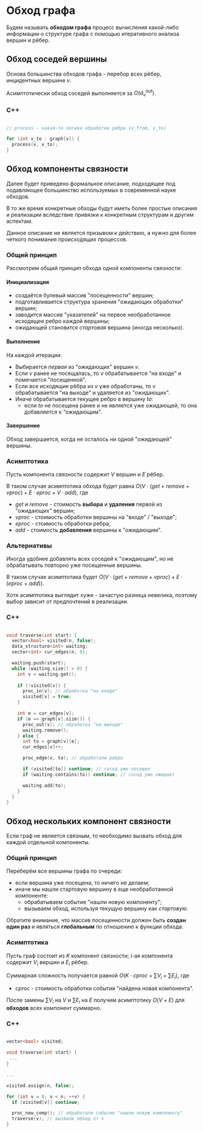 # Обход графа

Будем называть **обходом графа** процесс вычисления какой-либо информации о структуре графа с помощью итеративного анализа вершин и рёбер.

## Обход соседей вершины

Основа большинства обходов графа - перебор всех рёбер, инцидентных вершине $v$.

Асимптотически обход соседей выполняется за $O(d^{out}_v)$.

### C++

```cpp

// process - какая-то логика обработки ребра (v_from, v_to)

for (int v_to : graph[v]) {
  process(v, v_to);
}

```

## Обход компоненты связности

Далее будет приведено формальное описание, подходящее под подавляющее большинство используемых в современной науке обходов.

В то же время конкретные обходы будут иметь более простые описания и реализации вследствие привязки к конкретным структурам и другим аспектам.

Данное описание не является призывом к действию, а нужно для более четкого понимания происходящих процессов.

### Общий принцип

Рассмотрим общий принцип обхода одной компоненты связности:

#### Инициализация

- создаётся булевый массив "посещенности" вершин;
- подготавливается структура хранения "ожидающих обработки" вершин;
- заводится массив "указателей" на первое необработанное исходящее ребро каждой вершины;
- ожидающей становится *стартовая* вершина (иногда несколько).

#### Выполнение

На каждой итерации:

- Выбирается *первая* из "ожидающих" вершин $v$.
- Если $v$ ранее не посещалась, то $v$ обрабатывается "на входе" и помечается "посещенной".
- Если все исходящие рёбра из $v$ уже обработаны, то $v$ обрабатывается "на выходе" и удаляется из "ожидающих".
- Иначе обрабатывается текущее ребро в вершину $to$:
  - если $to$ не посещена ранее и не является уже ожидающей, то она добавляется к "ожидающим".
  
#### Завершение

Обход завершается, когда не осталось ни одной "ожидающей" вершины.

### Асимптотика

Пусть компонента связности содержит $V$ вершин и $E$ рёбер.

В таком случае асимптотика обхода будет равна $O(V \cdot (get + remove + vproc) + E \cdot eproc + V \cdot add)$, где

- *get* и *remove* - стоимость **выбора** и **удаления** первой из "ожидающих" вершин;
- *vproc* - стоимость обработки вершины на "входе" / "выходе";
- *eproc* - стоимость обработки ребра;
- *add* - стоимость **добавления** вершины к "ожидающим".

### Альтернативы

Иногда удобнее добавлять всех соседей к "ожидающим", но не обрабатывать повторно уже посещенные вершины.

В таком случае асимптотика будет $O(V \cdot (get + remove + vproc) + E \cdot (eproc + add))$.

Хотя асимптотика выглядит хуже - зачастую разница невелика, поэтому выбор зависит от предпочтений в реализации.

### C++

```cpp

void traverse(int start) {
  vector<bool> visited(n, false);
  data_structure<int> waiting;
  vector<int> cur_edges(n, 0);

  waiting.push(start);
  while (waiting.size() > 0) {
    int v = waiting.get();
    
    if (!visited[v]) {
      proc_in(v); // обработка "на входе"
      visited[v] = true;
    }

    int e = cur_edges[v];
    if (e == graph[v].size()) {
      proc_out(v); // обработка "на выходе"
      waiting.remove();
    } else {
      int to = graph[v][e];
      cur_edges[v]++;

      proc_edge(v, to); // обработали ребро

      if (visited[to]) continue; // сосед уже посещен
      if (waiting.contains(to)) continue; // сосед уже ожидает

      waiting.add(to);      
    }
  }
}
```

## Обход нескольких компонент связности

Если граф не является связным, то необходимо вызвать обход для каждой отдельной компоненты.

### Общий принцип

Переберём все вершины графа по очереди:

- если вершина уже посещена, то ничего не делаем;
- иначе мы нашли стартовую вершину в еще необработанной компоненте:
  - обрабатываем событие "нашли новую компоненту";
  - вызываем обход, используя текущую вершину как *стартовую*.

Обратите внимание, что массив посещенности должен быть **создан один раз** и являться **глобальным** по отношению к функции обхода.

### Асимптотика

Пусть граф состоит из $K$ компонент связности; $i$-ая компонента содержит $V_i$ вершин и $E_i$ рёбер.

Суммарная сложность получается равной $O(K \cdot cproc + \sum{V_i} + \sum{E_i})$, где 

- *cproc* - стоимость обработки события "найдена новая компонента".

После замены $\sum{V_i}$ на $V$ и $\sum{E_i}$ на $E$ получим асимптотику $O(V + E)$ для **обходов** всех компонент суммарно.

### C++

```cpp

vector<bool> visited;

void traverse(int start) {
 ...
}

...

visited.assign(n, false);

for (int v = 0; v < n; ++v) {
  if (visited[v]) continue;

  proc_new_comp(); // обработали событие "нашли новую компоненту"
  traverse(v); // вызвали обход от v
}

```
